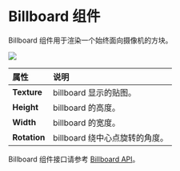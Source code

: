 # Billboard 组件

Billboard 组件用于渲染一个始终面向摄像机的方块。

![](particle-system/billboard.png)

| 属性 | 说明 |
| :--- | :--- |
| **Texture**  | billboard 显示的贴图。
| **Height**   | billboard 的高度。
| **Width**    | billboard 的宽度。
| **Rotation** | billboard 绕中心点旋转的角度。

Billboard 组件接口请参考 [Billboard API](__APIDOC__/zh/#/docs/3.3/zh/particle/Class/Billboard)。
